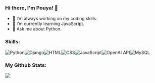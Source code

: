 ### Hi there, I'm Pouya! 👋

- 🔭 I’m always working on my coding skills.
- 🌱 I’m currently learning JavaScript.
- 💬 Ask me about Python.

### Skills:
![Python](https://img.shields.io/badge/python-346c99?style=for-the-badge&logo=python&logoColor=white)![Django](https://img.shields.io/badge/django-073b2a?style=for-the-badge&logo=django&logoColor=white)![HTML](https://img.shields.io/badge/html-fc4a0b?style=for-the-badge&logo=html5&logoColor=white)![CSS](https://img.shields.io/badge/css-2465f1?style=for-the-badge&logo=css3&logoColor=white)![JavaScript](https://img.shields.io/badge/javascript-ddb700?style=for-the-badge&textColor=white&logo=javascript&logoColor=white)![OpenAI API](https://img.shields.io/badge/openai%20api-080808?style=for-the-badge&logo=openai&logoColor=white)![MySQL](https://img.shields.io/badge/mysql-00758f?style=for-the-badge&logo=mysql&logoColor=white)

### My Github Stats:
<p><img src="https://github-readme-stats.vercel.app/api?username=PouyaMT&&show_icons=true&title_color=21C074&icon_color=21C074&text_color=DAF7DD&bg_color=151515"></p>

